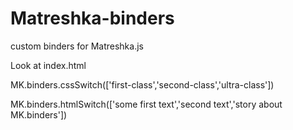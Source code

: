 # Matreshka-binders
custom binders for Matreshka.js

Look at index.html

MK.binders.cssSwitch(['first-class','second-class','ultra-class'])

MK.binders.htmlSwitch(['some first text','second text','story about MK.binders'])
